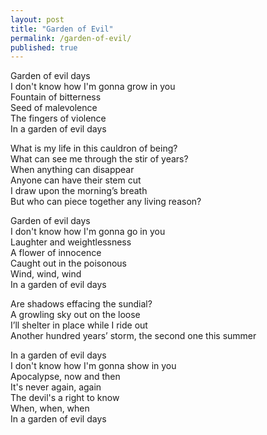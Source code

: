 ```yaml
---
layout: post
title: "Garden of Evil"
permalink: /garden-of-evil/
published: true
---
```


Garden of evil days  
I don't know how I'm gonna grow in you  
Fountain of bitterness  
Seed of malevolence  
The fingers of violence  
In a garden of evil days  
  
What is my life in this cauldron of being?  
What can see me through the stir of years?  
When anything can disappear  
Anyone can have their stem cut  
I draw upon the morning’s breath  
But who can piece together any living reason?  
  
Garden of evil days  
I don't know how I'm gonna go in you  
Laughter and weightlessness  
A flower of innocence  
Caught out in the poisonous  
Wind, wind, wind  
In a garden of evil days  
  
Are shadows effacing the sundial?  
A growling sky out on the loose  
I’ll shelter in place while I ride out  
Another hundred years’ storm, the second one this summer  
  
In a garden of evil days  
I don't know how I'm gonna show in you  
Apocalypse, now and then  
It's never again, again  
The devil's a right to know  
When, when, when  
In a garden of evil days  
